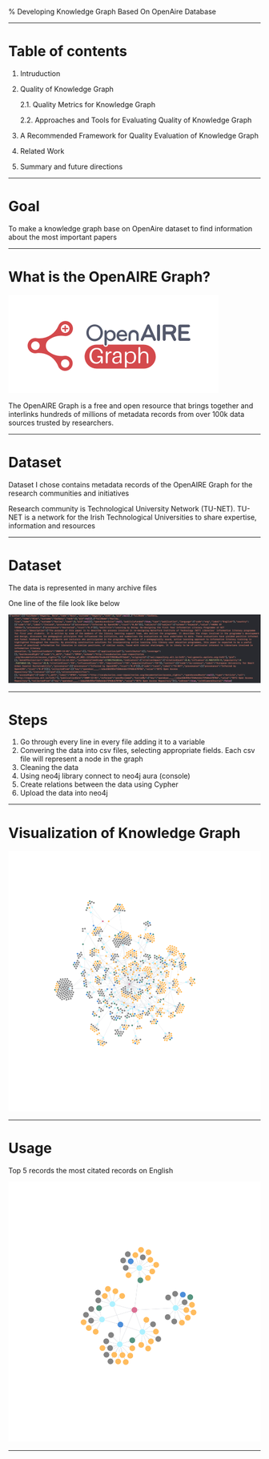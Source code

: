 % Developing Knowledge Graph Based On OpenAire Database

---

# Table of contents

1. Intruduction
2. Quality of Knowledge Graph

    2.1. Quality Metrics for Knowledge Graph

    2.2. Approaches and Tools for Evaluating Quality of Knowledge Graph
3. A Recommended Framework for Quality Evaluation of Knowledge Graph
4. Related Work
5. Summary and future directions

---

# Goal

To make a knowledge graph base on OpenAire dataset to find information about the most important papers


---

# What is the OpenAIRE Graph?

![](openAire.png)

The OpenAIRE Graph is a free and open resource that brings together and interlinks hundreds of millions of metadata records from over 100k data sources trusted by researchers.

---

# Dataset

Dataset I chose contains metadata records of the OpenAIRE Graph for the research communities and initiatives

Research community is Technological University Network (TU-NET). TU-NET is a network for the Irish Technological Universities to share expertise, information and resources

---

# Dataset

The data is represented in many archive files

One line of the file look like below 

![](dataExample.png)

---

# Steps

1. Go through every line in every file adding it to a variable
2. Convering the data into csv files, selecting appropriate fields. Each csv file will represent a node in the graph
3. Cleaning the data
4. Using neo4j library connect to neo4j aura (console)
5. Create relations between the data using Cypher
6. Upload the data into neo4j 

---

# Visualization of Knowledge Graph

![](visualisation.png)

---

# Usage

Top 5 records the most citated records on English

![](top_citations.png)

---
